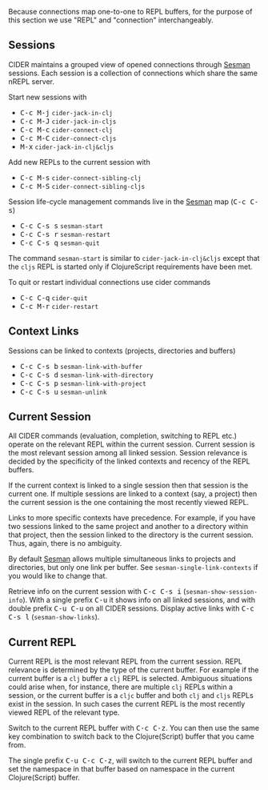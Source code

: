 Because connections map one-to-one to REPL buffers, for the purpose of this
section we use "REPL" and "connection" interchangeably.

## Sessions

CIDER maintains a grouped view of opened connections through [Sesman]
sessions. Each session is a collection of connections which share the same nREPL
server.

Start new sessions with

   - <kbd>C-c M-j</kbd> `cider-jack-in-clj`
   - <kbd>C-c M-J</kbd> `cider-jack-in-cljs`
   - <kbd>C-c M-c</kbd> `cider-connect-clj`
   - <kbd>C-c M-C</kbd> `cider-connect-cljs`
   - <kbd>M-x</kbd> `cider-jack-in-clj&cljs`

Add new REPLs to the current session with

   - <kbd>C-c M-s</kbd> `cider-connect-sibling-clj`
   - <kbd>C-c M-S</kbd> `cider-connect-sibling-cljs`

Session life-cycle management commands live in the [Sesman] map (<kbd>C-c
C-s</kbd>)

   - <kbd>C-c C-s s</kbd> `sesman-start`
   - <kbd>C-c C-s r</kbd> `sesman-restart`
   - <kbd>C-c C-s q</kbd> `sesman-quit`

The command `sesman-start` is similar to `cider-jack-in-clj&cljs` except that
the `cljs` REPL is started only if ClojureScript requirements have been met.

To quit or restart individual connections use cider commands

  - <kbd>C-c C-q</kbd> `cider-quit`
  - <kbd>C-c M-r</kbd> `cider-restart`


## Context Links

Sessions can be linked to contexts (projects, directories and buffers)

  - <kbd>C-c C-s b</kbd> `sesman-link-with-buffer`
  - <kbd>C-c C-s d</kbd> `sesman-link-with-directory`
  - <kbd>C-c C-s p</kbd> `sesman-link-with-project`
  - <kbd>C-c C-s u</kbd> `sesman-unlink`

## Current Session

All CIDER commands (evaluation, completion, switching to REPL etc.) operate on
the relevant REPL within the current session. Current session is the most
relevant session among all linked session. Session relevance is decided by the
specificity of the linked contexts and recency of the REPL buffers.

If the current context is linked to a single session then that session is the
current one. If multiple sessions are linked to a context (say, a project) then
the current session is the one containing the most recently viewed REPL.

Links to more specific contexts have precedence. For example, if you have two
sessions linked to the same project and another to a directory within that
project, then the session linked to the directory is the current session. Thus,
again, there is no ambiguity.

By default [Sesman] allows multiple simultaneous links to projects and
directories, but only one link per buffer. See `sesman-single-link-contexts` if
you would like to change that.

Retrieve info on the current session with <kbd>C-c C-s i</kbd>
(`sesman-show-session-info`). With a single prefix <kbd>C-u</kbd> it shows info
on all linked sessions, and with double prefix <kbd>C-u C-u</kbd> on all CIDER
sessions. Display active links with <kbd>C-c C-s l</kbd> (`sesman-show-links`).


## Current REPL

Current REPL is the most relevant REPL from the current session. REPL relevance
is determined by the type of the current buffer. For example if the current
buffer is a `clj` buffer a `clj` REPL is selected. Ambiguous situations could
arise when, for instance, there are multiple `clj` REPLs within a session, or
the current buffer is a `cljc` buffer and both `clj` and `cljs` REPLs exist in
the session. In such cases the current REPL is the most recently viewed REPL of
the relevant type.

Switch to the current REPL buffer with <kbd>C-c C-z</kbd>. You can then use the
same key combination to switch back to the Clojure(Script) buffer that you came
from.

The single prefix <kbd>C-u C-c C-z</kbd>, will switch to the current REPL buffer
and set the namespace in that buffer based on namespace in the current
Clojure(Script) buffer.


[Sesman]: https://github.com/vspinu/sesman
